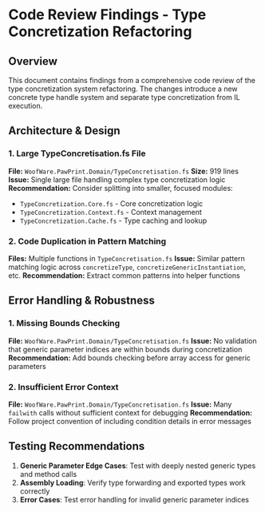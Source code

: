 # Code Review Findings - Type Concretization Refactoring

## Overview

This document contains findings from a comprehensive code review of the type concretization system refactoring. The changes introduce a new concrete type handle system and separate type concretization from IL execution.

## Architecture & Design

### 1. Large TypeConcretisation.fs File
**File:** `WoofWare.PawPrint.Domain/TypeConcretisation.fs`
**Size:** 919 lines
**Issue:** Single large file handling complex type concretization logic
**Recommendation:** Consider splitting into smaller, focused modules:
- `TypeConcretization.Core.fs` - Core concretization logic
- `TypeConcretization.Context.fs` - Context management
- `TypeConcretization.Cache.fs` - Type caching and lookup

### 2. Code Duplication in Pattern Matching
**Files:** Multiple functions in `TypeConcretisation.fs`
**Issue:** Similar pattern matching logic across `concretizeType`, `concretizeGenericInstantiation`, etc.
**Recommendation:** Extract common patterns into helper functions

## Error Handling & Robustness

### 1. Missing Bounds Checking
**File:** `WoofWare.PawPrint.Domain/TypeConcretisation.fs`
**Issue:** No validation that generic parameter indices are within bounds during concretization
**Recommendation:** Add bounds checking before array access for generic parameters

### 2. Insufficient Error Context
**File:** `WoofWare.PawPrint.Domain/TypeConcretisation.fs`
**Issue:** Many `failwith` calls without sufficient context for debugging
**Recommendation:** Follow project convention of including condition details in error messages

## Testing Recommendations

1. **Generic Parameter Edge Cases**: Test with deeply nested generic types and method calls
2. **Assembly Loading**: Verify type forwarding and exported types work correctly
3. **Error Cases**: Test error handling for invalid generic parameter indices
